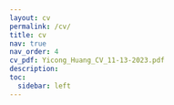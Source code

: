 ```yaml
---
layout: cv
permalink: /cv/
title: cv
nav: true
nav_order: 4
cv_pdf: Yicong_Huang_CV_11-13-2023.pdf
description: 
toc:
  sidebar: left
---
```

